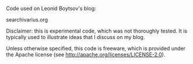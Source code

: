 Code used on Leonid Boytsov's blog:

searchivarius.org

Disclaimer: this is experimental code, which was not thoroughly tested. 
It is typically used to illustrate ideas that I discuss on my blog.

Unless otherwise specified, this code is freeware,
which is provided under the Apache license (see http://apache.org/licenses/LICENSE-2.0).
